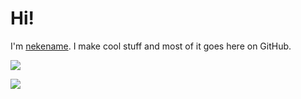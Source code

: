 # Hi!

I'm [nekename](https://amankhanna.me). I make cool stuff and most of it goes here on GitHub.

![](https://skillicons.dev/icons?i=rust,ts,html,css,svelte,tailwind,py)

![](https://skillicons.dev/icons?i=linux,github,stackoverflow,vscodium,idea,androidstudio,cloudflare)
